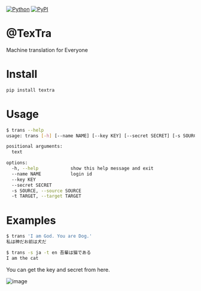 [![Python](https://img.shields.io/pypi/pyversions/textra.svg)](https://badge.fury.io/py/textra)
[![PyPI](https://badge.fury.io/py/textra.svg)](https://badge.fury.io/py/textra)

# @TexTra
Machine translation for Everyone

# Install

```bash
pip install textra
```

# Usage

```bash
$ trans --help
usage: trans [-h] [--name NAME] [--key KEY] [--secret SECRET] [-s SOURCE] [-t TARGET] text

positional arguments:
  text

options:
  -h, --help            show this help message and exit
  --name NAME           login id
  --key KEY
  --secret SECRET
  -s SOURCE, --source SOURCE
  -t TARGET, --target TARGET
```

# Examples

```bash
$ trans 'I am God. You are Dog.'
私は神だお前は犬だ
```

```bash
$ trans -s ja -t en 吾輩は猫である
I am the cat
```

You can get the key and secret from here.

![image](https://user-images.githubusercontent.com/12811398/186966682-5a563423-fbe2-4f3f-aa09-4a274ac0e778.png)
